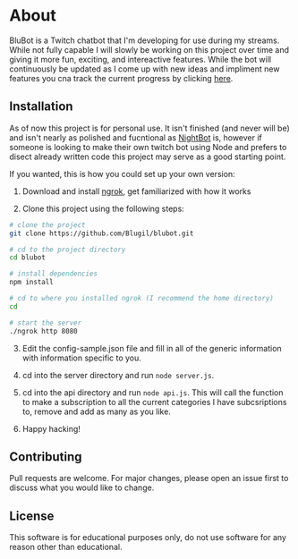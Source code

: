 # About

BluBot is a Twitch chatbot that I'm developing for use during my streams. While not fully capable I will slowly be working on this project over time and giving it more fun, exciting, and intereactive features. While the bot will continuously be updated as I come up with new ideas and impliment new features you cna track the current progress by clicking [here](https://trello.com/b/SGyEYo5u/blubot).

## Installation

As of now this project is for personal use. It isn't finished (and never will be) and isn't nearly as polished and fucntional as [NightBot](https://nightbot.tv/) is, however if someone is looking to make their own twitch bot using Node and prefers to disect already written code this project may serve as a good starting point.

If you wanted, this is how you could set up your own version:

1. Download and install [ngrok](https://ngrok.com/), get familiarized with how it works

2. Clone this project using the following steps:

```Bash
# clone the project
git clone https://github.com/Blugil/blubot.git

# cd to the project directory
cd blubot

# install dependencies
npm install

# cd to where you installed ngrok (I recommend the home directory)
cd

# start the server
./ngrok http 8080
```

3. Edit the config-sample.json file and fill in all of the generic information with information specific to you.

4. cd into the server directory and run `node server.js`.

5. cd into the api directory and run `node api.js`. This will call the function to make a subscription to all the current categories I have subcsriptions to, remove and add as many as you like.

6. Happy hacking!

## Contributing

Pull requests are welcome. For major changes, please open an issue first to discuss what you would like to change.

## License

This software is for educational purposes only, do not use software for any reason other
than educational.
